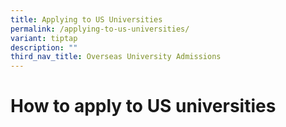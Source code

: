 ```yaml
---
title: Applying to US Universities
permalink: /applying-to-us-universities/
variant: tiptap
description: ""
third_nav_title: Overseas University Admissions
---
```

<h1><strong>How to apply to US&nbsp;universities</strong></h1>
<p></p>